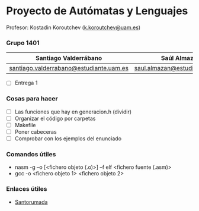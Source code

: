 # Proyecto de Autómatas y Lenguajes

Profesor: Kostadin Koroutchev (k.koroutchev@uam.es)

### Grupo 1401

Santiago Valderrábano | Saúl Almazán | Martín de las Heras
------------------------------ | ------------------------------ |--------------------------
santiago.valderrabano@estudiante.uam.es | saul.almazan@estudiante.uam.es | martin.delasheras@estudiante.uam.es

- [ ] Entrega 1

### Cosas para hacer

- [ ] Las funciones que hay en generacion.h (dividir)
- [ ] Organizar el código por carpetas
- [ ] Makefile
- [ ] Poner cabeceras
- [ ] Comprobar con los ejemplos del enunciado

### Comandos útiles

- nasm -g –o [<fichero objeto (.o)>] –f elf <fichero fuente (.asm)>
- gcc -o <fichero ejecutable> <fichero objeto 1> <fichero objeto 2>

### Enlaces útiles

- [Santorumada](https://github.com/AlejandroSantorum/PAUTLEN_Assignments)
